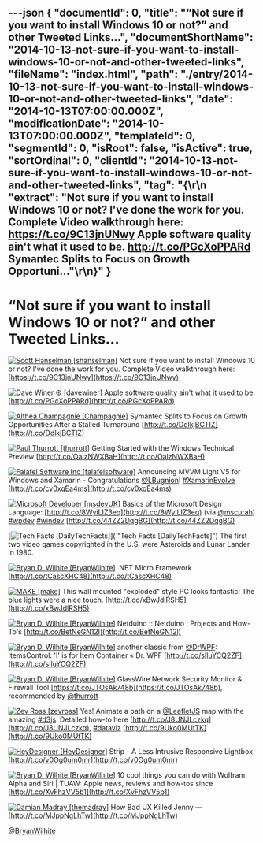 ---json
{
  "documentId": 0,
  "title": "“Not sure if you want to install Windows 10 or not?” and other Tweeted Links…",
  "documentShortName": "2014-10-13-not-sure-if-you-want-to-install-windows-10-or-not-and-other-tweeted-links",
  "fileName": "index.html",
  "path": "./entry/2014-10-13-not-sure-if-you-want-to-install-windows-10-or-not-and-other-tweeted-links",
  "date": "2014-10-13T07:00:00.000Z",
  "modificationDate": "2014-10-13T07:00:00.000Z",
  "templateId": 0,
  "segmentId": 0,
  "isRoot": false,
  "isActive": true,
  "sortOrdinal": 0,
  "clientId": "2014-10-13-not-sure-if-you-want-to-install-windows-10-or-not-and-other-tweeted-links",
  "tag": "{\r\n  \"extract\": \"Not sure if you want to install Windows 10 or not? I've done the work for you. Complete Video walkthrough here: <https://t.co/9C13jnUNwy>  Apple software quality ain't what it used to be. <http://t.co/PGcXoPPARd>  Symantec Splits to Focus on Growth Opportuni...\"\r\n}"
}
---

# “Not sure if you want to install Windows 10 or not?” and other Tweeted Links…

[<img alt="Scott Hanselman [shanselman]" src="https://songhay.blob.core.windows.net/shared-social-twitter/shanselman.jpeg">](http://t.co/YA3jkLZNsD "Scott Hanselman [shanselman]") <span>Not sure if you want to install Windows 10 or not? I've done the work for you. Complete Video walkthrough here: [https://t.co/9C13jnUNwy](https://t.co/9C13jnUNwy)</span>

[<img alt="Dave Winer ☮ [davewiner]" src="https://songhay.blob.core.windows.net/shared-social-twitter/davewiner.jpeg">](http://t.co/fuxogiHMsn "Dave Winer ☮ [davewiner]") <span>Apple software quality ain't what it used to be. [http://t.co/PGcXoPPARd](http://t.co/PGcXoPPARd)</span>

[<img alt="Althea Champagnie [Champagnie]" src="https://songhay.blob.core.windows.net/shared-social-twitter/Champagnie.jpeg">](http://t.co/gz6AV5nqvS "Althea Champagnie [Champagnie]") <span>Symantec Splits to Focus on Growth Opportunities After a Stalled Turnaround [http://t.co/DdlkjBCTIZ](http://t.co/DdlkjBCTIZ)</span>

[<img alt="Paul Thurrott [thurrott]" src="https://songhay.blob.core.windows.net/shared-social-twitter/thurrott.jpeg">](http://t.co/AlP0Nkiamu "Paul Thurrott [thurrott]") <span>Getting Started with the Windows Technical Preview [http://t.co/OalzNWXBaH](http://t.co/OalzNWXBaH)</span>

[<img alt="Falafel Software Inc [falafelsoftware]" src="https://songhay.blob.core.windows.net/shared-social-twitter/falafelsoftware.png">](http://t.co/8g4LVmTHHT "Falafel Software Inc [falafelsoftware]") <span>Announcing MVVM Light V5 for Windows and Xamarin - Congratulations [@LBugnion](http://twitter.com/LBugnion)! [#XamarinEvolve](http://search.twitter.com/search?q=%23XamarinEvolve) [http://t.co/cv0xqEa4ms](http://t.co/cv0xqEa4ms)</span>

[<img alt="Microsoft Developer [msdevUK]" src="https://songhay.blob.core.windows.net/shared-social-twitter/msdevUK.jpeg">](http://t.co/FvuEW1UvbT "Microsoft Developer [msdevUK]") <span>Basics of the Microsoft Design Language: [http://t.co/8WyiLIZ3eq](http://t.co/8WyiLIZ3eq) (via [@mscurah](http://twitter.com/mscurah)) [#wpdev](http://search.twitter.com/search?q=%23wpdev) [#windev](http://search.twitter.com/search?q=%23windev) [http://t.co/44ZZ2DqgBG](http://t.co/44ZZ2DqgBG)</span>

[<img alt="Tech Facts [DailyTechFacts]" src="https://songhay.blob.core.windows.net/shared-social-twitter/DailyTechFacts.jpeg">]( "Tech Facts [DailyTechFacts]") <span>The first two video games copyrighted in the U.S. were Asteroids and Lunar Lander in 1980.</span>

[<img alt="Bryan D. Wilhite [BryanWilhite]" src="https://songhay.blob.core.windows.net/shared-social-twitter/BryanWilhite.jpeg">](http://t.co/UNdqV0Z1zz "Bryan D. Wilhite [BryanWilhite]") <span>.NET Micro Framework [http://t.co/tCascXHC48](http://t.co/tCascXHC48)</span>

[<img alt="MAKE [make]" src="https://songhay.blob.core.windows.net/shared-social-twitter/make.png">](http://t.co/XBHU0l5Asx "MAKE [make]") <span>This wall mounted "exploded" style PC looks fantastic! The blue lights were a nice touch. [http://t.co/xBwJdlRSH5](http://t.co/xBwJdlRSH5)</span>

[<img alt="Bryan D. Wilhite [BryanWilhite]" src="https://songhay.blob.core.windows.net/shared-social-twitter/BryanWilhite.jpeg">](http://t.co/UNdqV0Z1zz "Bryan D. Wilhite [BryanWilhite]") <span>Netduino :: Netduino : Projects and How-To's [http://t.co/BetNeGN12l](http://t.co/BetNeGN12l)</span>

[<img alt="Bryan D. Wilhite [BryanWilhite]" src="https://songhay.blob.core.windows.net/shared-social-twitter/BryanWilhite.jpeg">](http://t.co/UNdqV0Z1zz "Bryan D. Wilhite [BryanWilhite]") <span>another classic from [@DrWPF](http://twitter.com/DrWPF): ItemsControl: 'I' is for Item Container « Dr. WPF [http://t.co/sIluYCQ2ZF](http://t.co/sIluYCQ2ZF)</span>

[<img alt="Bryan D. Wilhite [BryanWilhite]" src="https://songhay.blob.core.windows.net/shared-social-twitter/BryanWilhite.jpeg">](http://t.co/UNdqV0Z1zz "Bryan D. Wilhite [BryanWilhite]") <span>GlassWire Network Security Monitor & Firewall Tool [https://t.co/JTOsAk748b](https://t.co/JTOsAk748b), recommended by [@thurrott](http://twitter.com/thurrott)</span>

[<img alt="Zev Ross [zevross]" src="https://songhay.blob.core.windows.net/shared-social-twitter/zevross.png">](http://t.co/y6XrPWPbEU "Zev Ross [zevross]") <span>Yes! Animate a path on a [@LeafletJS](http://twitter.com/LeafletJS) map with the amazing [#d3js](http://search.twitter.com/search?q=%23d3js). Detailed how-to here [http://t.co/J8UNJLczkq](http://t.co/J8UNJLczkq), [#dataviz](http://search.twitter.com/search?q=%23dataviz) [http://t.co/9Uko0MUtTK](http://t.co/9Uko0MUtTK)</span>

[<img alt="HeyDesigner [HeyDesigner]" src="https://songhay.blob.core.windows.net/shared-social-twitter/HeyDesigner.png">](http://t.co/rjy6TjSlLM "HeyDesigner [HeyDesigner]") <span>Strip - A Less Intrusive Responsive Lightbox [http://t.co/v0Og0um0mr](http://t.co/v0Og0um0mr)</span>

[<img alt="Bryan D. Wilhite [BryanWilhite]" src="https://songhay.blob.core.windows.net/shared-social-twitter/BryanWilhite.jpeg">](http://t.co/UNdqV0Z1zz "Bryan D. Wilhite [BryanWilhite]") <span>10 cool things you can do with Wolfram Alpha and Siri | TUAW: Apple news, reviews and how-tos since [http://t.co/XvFhzVV5b1](http://t.co/XvFhzVV5b1)</span>

[<img alt="Damian Madray [themadray]" src="https://songhay.blob.core.windows.net/shared-social-twitter/themadray.jpg">](http://t.co/lLnG7nNAM8 "Damian Madray [themadray]") <span>How Bad UX Killed Jenny — [http://t.co/MJppNgLhTw](http://t.co/MJppNgLhTw)</span>

@[BryanWilhite](https://twitter.com/BryanWilhite)
